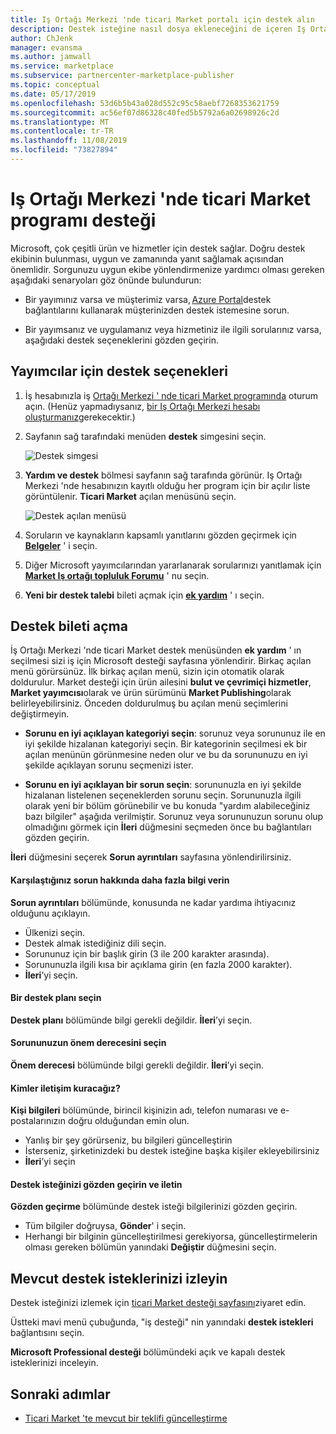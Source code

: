 ```yaml
---
title: Iş Ortağı Merkezi 'nde ticari Market portalı için destek alın
description: Destek isteğine nasıl dosya ekleneceğini de içeren Iş Ortağı Merkezi 'ndeki Destek seçenekleriniz hakkında bilgi edinin.
author: ChJenk
manager: evansma
ms.author: jamwall
ms.service: marketplace
ms.subservice: partnercenter-marketplace-publisher
ms.topic: conceptual
ms.date: 05/17/2019
ms.openlocfilehash: 53d6b5b43a028d552c95c58aebf7268353621759
ms.sourcegitcommit: ac56ef07d86328c40fed5b5792a6a02698926c2d
ms.translationtype: MT
ms.contentlocale: tr-TR
ms.lasthandoff: 11/08/2019
ms.locfileid: "73827894"
---
```

# <a name="support-for-the-commercial-marketplace-program-in-partner-center"></a>Iş Ortağı Merkezi 'nde ticari Market programı desteği

Microsoft, çok çeşitli ürün ve hizmetler için destek sağlar. Doğru destek ekibinin bulunması, uygun ve zamanında yanıt sağlamak açısından önemlidir. Sorgunuzu uygun ekibe yönlendirmenize yardımcı olması gereken aşağıdaki senaryoları göz önünde bulundurun: 

- Bir yayımınız varsa ve müşterimiz varsa, [Azure Portal](https://portal.azure.com/)destek bağlantılarını kullanarak müşterinizden destek istemesine sorun. 

- Bir yayımsanız ve uygulamanız veya hizmetiniz ile ilgili sorularınız varsa, aşağıdaki destek seçeneklerini gözden geçirin.

## <a name="support-options-for-publishers"></a>Yayımcılar için destek seçenekleri

1. İş hesabınızla iş [Ortağı Merkezi ' nde ticari Market programında](https://partner.microsoft.com/dashboard/commercial-marketplace/overview) oturum açın. (Henüz yapmadıysanız, [bir Iş Ortağı Merkezi hesabı oluşturmanız](./create-account.md)gerekecektir.)

1. Sayfanın sağ tarafındaki menüden **destek** simgesini seçin. 
 
   ![Destek simgesi](./media/commercial-marketplace-support.png)

1. **Yardım ve destek** bölmesi sayfanın sağ tarafında görünür. Iş Ortağı Merkezi 'nde hesabınızın kayıtlı olduğu her program için bir açılır liste görüntülenir. **Ticari Market** açılan menüsünü seçin. 
 
   ![Destek açılan menüsü](./media/commercial-marketplace-support-pane.png)

1. Soruların ve kaynakların kapsamlı yanıtlarını gözden geçirmek için **[Belgeler](../index.md)** ' i seçin. 

1. Diğer Microsoft yayımcılarından yararlanarak sorularınızı yanıtlamak için **[Market Iş ortağı topluluk Forumu](https://www.microsoftpartnercommunity.com/t5/Azure-Marketplace-and-AppSource/bd-p/2222)** ' nu seçin. 

1. **Yeni bir destek talebi** bileti açmak için **[ek yardım](https://support.microsoft.com/supportforbusiness/productselection?sapId=48734891-ee9a-5d77-bf29-82bf8d8111ff)** ' ı seçin. 

## <a name="how-to-open-a-support-ticket"></a>Destek bileti açma

İş Ortağı Merkezi 'nde ticari Market destek menüsünden **ek yardım** ' ın seçilmesi sizi iş için Microsoft desteği sayfasına yönlendirir. Birkaç açılan menü görürsünüz. İlk birkaç açılan menü, sizin için otomatik olarak doldurulur. Market desteği için ürün ailesini **bulut ve çevrimiçi hizmetler**, **Market yayımcısı**olarak ve ürün sürümünü **Market Publishing**olarak belirleyebilirsiniz. Önceden doldurulmuş bu açılan menü seçimlerini değiştirmeyin. 

- **Sorunu en iyi açıklayan kategoriyi seçin**: sorunuz veya sorununuz ile en iyi şekilde hizalanan kategoriyi seçin. Bir kategorinin seçilmesi ek bir açılan menünün görünmesine neden olur ve bu da sorununuzu en iyi şekilde açıklayan sorunu seçmenizi ister.

- **Sorunu en iyi açıklayan bir sorun seçin**: sorununuzla en iyi şekilde hizalanan listelenen seçeneklerden sorunu seçin. Sorununuzla ilgili olarak yeni bir bölüm görünebilir ve bu konuda "yardım alabileceğiniz bazı bilgiler" aşağıda verilmiştir. Sorunuz veya sorununuzun sorunu olup olmadığını görmek için **İleri** düğmesini seçmeden önce bu bağlantıları gözden geçirin.

**İleri** düğmesini seçerek **Sorun ayrıntıları** sayfasına yönlendirilirsiniz. 

#### <a name="tell-us-more-about-your-issue"></a>Karşılaştığınız sorun hakkında daha fazla bilgi verin

**Sorun ayrıntıları** bölümünde, konusunda ne kadar yardıma ihtiyacınız olduğunu açıklayın.

- Ülkenizi seçin.
- Destek almak istediğiniz dili seçin.
- Sorununuz için bir başlık girin (3 ile 200 karakter arasında).  
- Sorununuzla ilgili kısa bir açıklama girin (en fazla 2000 karakter).
- **İleri**’yi seçin.

#### <a name="select-a-support-plan"></a>Bir destek planı seçin

**Destek planı** bölümünde bilgi gerekli değildir. **İleri**’yi seçin. 

#### <a name="select-the-severity-of-your-issue"></a>Sorununuzun önem derecesini seçin

**Önem derecesi** bölümünde bilgi gerekli değildir. **İleri**’yi seçin. 

#### <a name="who-should-we-contact"></a>Kimler iletişim kuracağız?

**Kişi bilgileri** bölümünde, birincil kişinizin adı, telefon numarası ve e-postalarınızın doğru olduğundan emin olun. 
- Yanlış bir şey görürseniz, bu bilgileri güncelleştirin
- İsterseniz, şirketinizdeki bu destek isteğine başka kişiler ekleyebilirsiniz
- **İleri**’yi seçin

#### <a name="review-and-submit-your-support-request"></a>Destek isteğinizi gözden geçirin ve iletin

**Gözden geçirme** bölümünde destek isteği bilgilerinizi gözden geçirin. 
- Tüm bilgiler doğruysa, **Gönder**' i seçin. 
- Herhangi bir bilginin güncelleştirilmesi gerekiyorsa, güncelleştirmelerin olması gereken bölümün yanındaki **Değiştir** düğmesini seçin.

## <a name="track-your-existing-support-requests"></a>Mevcut destek isteklerinizi izleyin 

Destek isteğinizi izlemek için [ticari Market desteği sayfasını](https://support.microsoft.com/supportforbusiness/productselection?sapId=48734891-ee9a-5d77-bf29-82bf8d8111ff)ziyaret edin. 

Üstteki mavi menü çubuğunda, "iş desteği" nin yanındaki **destek istekleri** bağlantısını seçin. 

**Microsoft Professional desteği** bölümündeki açık ve kapalı destek isteklerinizi inceleyin. 

## <a name="next-steps"></a>Sonraki adımlar

- [Ticari Market 'te mevcut bir teklifi güncelleştirme](./update-existing-offer.md)
